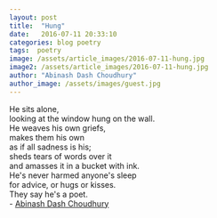 ```yaml
---
layout: post
title:  "Hung"
date:   2016-07-11 20:33:10
categories: blog poetry
tags:  poetry
image: /assets/article_images/2016-07-11-hung.jpg
image2: /assets/article_images/2016-07-11-hung.jpg
author: "Abinash Dash Choudhury"
author_image: /assets/images/guest.jpg
---
```

<p>He sits alone,<br />
looking at the window hung on the wall.<br />
He weaves his own griefs,<br />
makes them his own<br />
as if all sadness is his;<br />
sheds tears of words over it<br />
and amasses it in a bucket with ink.<br />
He&#39;s never harmed anyone&#39;s sleep<br />
for advice, or hugs or kisses.<br />
They say he&#39;s a poet.<br />
-&nbsp;<a href="https://www.facebook.com/abinash.dashchoudhury">Abinash Dash Choudhury</a></p>